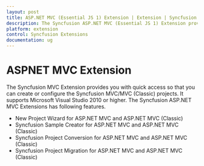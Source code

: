 ```yaml
---
layout: post
title: ASP.NET MVC (Essential JS 1) Extension | Extension | Syncfusion
description: The Syncfusion ASP.NET MVC (Essential JS 1) Extension provides you with quick access so that you can create or configure the Syncfusion ASP.NET MVC (Essential JS 1) projects along with Essential JS 1 components
platform: extension
control: Syncfusion Extensions
documentation: ug
---
```


# ASPNET MVC Extension

The Syncfusion MVC Extension provides you with quick access so that you can create or configure the Syncfusion MVC/MVC (Classic) projects. It supports Microsoft Visual Studio 2010 or higher. The Syncfusion ASP.NET MVC Extensions has following features.

* New Project Wizard for ASP.NET MVC and ASP.NET MVC (Classic)
* Syncfusion Sample Creator for ASP.NET MVC and ASP.NET MVC (Classic)
* Syncfusion Project Conversion for ASP.NET MVC and ASP.NET MVC (Classic)
* Syncfusion Project Migration for ASP.NET MVC and ASP.NET MVC (Classic)



